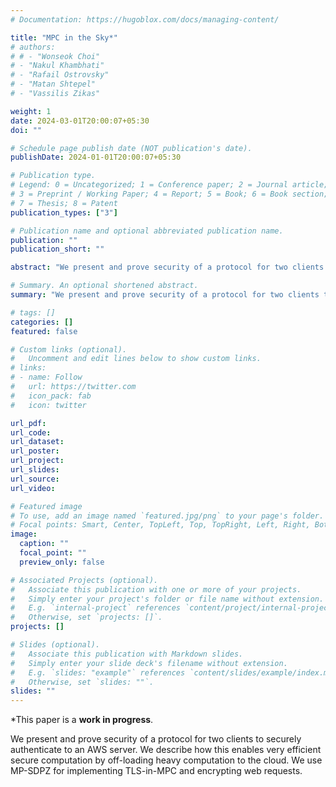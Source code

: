 ```yaml
---
# Documentation: https://hugoblox.com/docs/managing-content/

title: "MPC in the Sky*"
# authors: 
# # - "Wonseok Choi"
# - "Nakul Khambhati"
# - "Rafail Ostrovsky"
# - "Matan Shtepel"
# - "Vassilis Zikas"

weight: 1
date: 2024-03-01T20:00:07+05:30
doi: ""

# Schedule page publish date (NOT publication's date).
publishDate: 2024-01-01T20:00:07+05:30

# Publication type.
# Legend: 0 = Uncategorized; 1 = Conference paper; 2 = Journal article;
# 3 = Preprint / Working Paper; 4 = Report; 5 = Book; 6 = Book section;
# 7 = Thesis; 8 = Patent
publication_types: ["3"]

# Publication name and optional abbreviated publication name.
publication: ""
publication_short: ""

abstract: "We present and prove security of a protocol for two clients to securely authenticate to an AWS server. We describe how this enables very efficient secure computation by off-loading heavy computation to the cloud. We use MP-SDPZ for implementing TLS-in-MPC and encrypting web requests."

# Summary. An optional shortened abstract.
summary: "We present and prove security of a protocol for two clients to securely authenticate to an AWS server. We describe how this enables very efficient secure computation by off-loading heavy computation to the cloud. We use MP-SDPZ for implementing TLS-in-MPC and encrypting web requests."

# tags: []
categories: []
featured: false

# Custom links (optional).
#   Uncomment and edit lines below to show custom links.
# links:
# - name: Follow
#   url: https://twitter.com
#   icon_pack: fab
#   icon: twitter

url_pdf: 
url_code:
url_dataset:
url_poster:
url_project:
url_slides:
url_source:
url_video:

# Featured image
# To use, add an image named `featured.jpg/png` to your page's folder. 
# Focal points: Smart, Center, TopLeft, Top, TopRight, Left, Right, BottomLeft, Bottom, BottomRight.
image:
  caption: ""
  focal_point: ""
  preview_only: false

# Associated Projects (optional).
#   Associate this publication with one or more of your projects.
#   Simply enter your project's folder or file name without extension.
#   E.g. `internal-project` references `content/project/internal-project/index.md`.
#   Otherwise, set `projects: []`.
projects: []

# Slides (optional).
#   Associate this publication with Markdown slides.
#   Simply enter your slide deck's filename without extension.
#   E.g. `slides: "example"` references `content/slides/example/index.md`.
#   Otherwise, set `slides: ""`.
slides: ""
---
```

*This paper is a **work in progress**.

We present and prove security of a protocol for two clients to securely authenticate to an AWS server. We describe how this enables very efficient secure computation by off-loading heavy computation to the cloud. We use MP-SDPZ for implementing TLS-in-MPC and encrypting web requests.